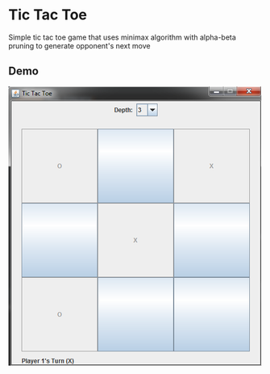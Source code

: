 # Tic Tac Toe
Simple tic tac toe game that uses minimax algorithm with alpha-beta pruning to generate opponent's next move

## Demo
<img src="img.png" alt="alt text1" />
